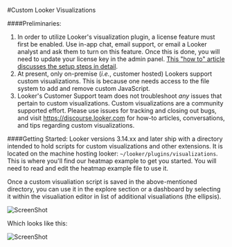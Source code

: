 #Custom Looker Visualizations

####Preliminaries:
1. In order to utilize Looker's visualization plugin, a license feature must first be enabled. Use in-app chat, email support, or email a Looker analyst and ask them to turn on this feature. Once this is done, you will need to update your license key in the admin panel. [This "how to" article discusses the setup steps in detail](https://discourse.looker.com/t/how-to-make-custom-visualizations-3-16-requires-javascript-self-hosting).
2. At present, only on-premise (*i.e.*, customer hosted) Lookers support custom visualizations. This is because one needs access to the file system to add and remove custom JavaScript.
3. Looker's Customer Support team does not troubleshoot *any* issues that pertain to custom visualizations. Custom visualizations are a community supported effort. Please use issues for tracking and closing out bugs, and visit https://discourse.looker.com for how-to articles, conversations, and tips regarding custom visualizations.

####Getting Started:
Looker versions 3.14.xx and later ship with a directory intended to hold scripts for custom visualizations and other extensions. It is located on the machine hosting looker: ```~/looker/plugins/visualizations```. This is where you'll find our heatmap example to get you started. You will need to read and edit the heatmap example file to use it.

Once a custom visualiation script is saved in the above-mentioned directory, you can use it in the explore section or a dashboard by selecting it within the visualiation editor in list of additional visualiations (the ellipsis).

![ScreenShot](http://s13.postimg.org/hg3h4fdjb/location.jpg?raw=true)

Which looks like this:

![ScreenShot](http://s8.postimg.org/n87cxkbid/Screen_Shot_2015_03_25_at_8_21_59_AM.png?raw=true)
